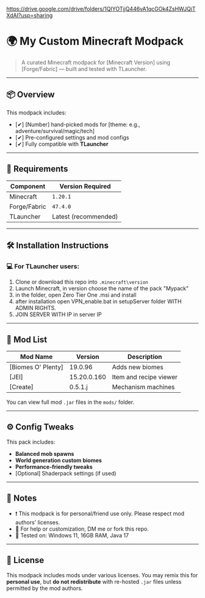 https://drive.google.com/drive/folders/1QIYOTjjQ446vA1qcGOk4ZsHWJQiTXdAI?usp=sharing
# 🌍 My Custom Minecraft Modpack

> A curated Minecraft modpack for [Minecraft Version] using [Forge/Fabric] — built and tested with TLauncher.

---

## 📦 Overview

This modpack includes:
- [✔] [Number] hand-picked mods for [theme: e.g., adventure/survival/magic/tech]
- [✔] Pre-configured settings and mod configs
- [✔] Fully compatible with **TLauncher**

---

## 🔧 Requirements

| Component    | Version Required |
|--------------|------------------|
| Minecraft    | `1.20.1`         |
| Forge/Fabric | `47.4.0`       |
| TLauncher    | Latest (recommended)

---

## 🛠️ Installation Instructions

### 💻 For TLauncher users:

1. Clone or download this repo into `.minecraft\version`
2. Launch Minecraft, in version choose the name of the pack "Mypack"
3. in the folder, open Zero Tier One .msi and install 
4. after installation open VPN_enable.bat in setupServer folder WITH ADMIN RIGHTS.
5. JOIN SERVER WITH IP in server IP

---

## 🧩 Mod List

| Mod Name          | Version       | Description                   |
|-------------------|---------------|-------------------------------|
| [Biomes O' Plenty]| 19.0.96       | Adds new biomes               |
| [JEI]             | 15.20.0.160   | Item and recipe viewer        |
| [Create]          | 0.5.1.j       | Mechanism machines            |

You can view full mod `.jar` files in the `mods/` folder.

---

## ⚙️ Config Tweaks

This pack includes:
- **Balanced mob spawns**
- **World generation custom biomes**
- **Performance-friendly tweaks**
- [Optional] Shaderpack settings (if used)

---

## 💬 Notes

- ❗ This modpack is for personal/friend use only. Please respect mod authors' licenses.
- 🧠 For help or customization, DM me or fork this repo.
- 🧪 Tested on: Windows 11, 16GB RAM, Java 17

---

## 📜 License

This modpack includes mods under various licenses.
You may remix this for **personal use**, but **do not redistribute** with re-hosted `.jar` files unless permitted by the mod authors.

